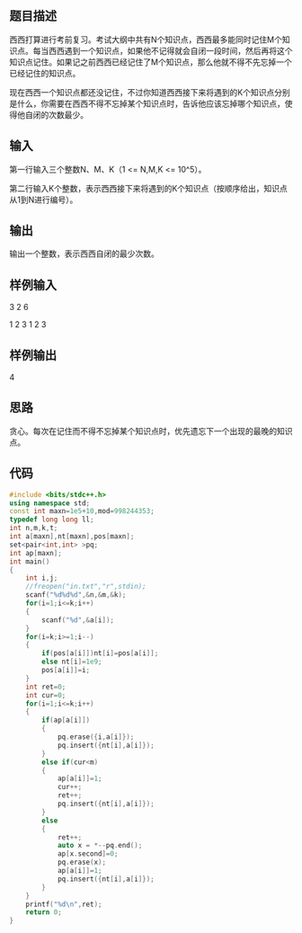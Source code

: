 ## 题目描述

西西打算进行考前复习。考试大纲中共有N个知识点，西西最多能同时记住M个知识点。每当西西遇到一个知识点，如果他不记得就会自闭一段时间，然后再将这个知识点记住。如果记之前西西已经记住了M个知识点，那么他就不得不先忘掉一个已经记住的知识点。

现在西西一个知识点都还没记住，不过你知道西西接下来将遇到的K个知识点分别是什么，你需要在西西不得不忘掉某个知识点时，告诉他应该忘掉哪个知识点，使得他自闭的次数最少。

## 输入

第一行输入三个整数N、M、K（1 <= N,M,K <= 10^5）。

第二行输入K个整数，表示西西接下来将遇到的K个知识点（按顺序给出，知识点从1到N进行编号）。

## 输出

输出一个整数，表示西西自闭的最少次数。

## 样例输入

3 2 6

1 2 3 1 2 3

## 样例输出

4

## 思路

贪心。每次在记住而不得不忘掉某个知识点时，优先遗忘下一个出现的最晚的知识点。

## 代码

```c++
#include <bits/stdc++.h>
using namespace std;
const int maxn=1e5+10,mod=998244353;
typedef long long ll;
int n,m,k,t;
int a[maxn],nt[maxn],pos[maxn];
set<pair<int,int> >pq;
int ap[maxn];
int main()
{
    int i,j;
    //freopen("in.txt","r",stdin);
    scanf("%d%d%d",&n,&m,&k);
    for(i=1;i<=k;i++)
    {
        scanf("%d",&a[i]);
    }
    for(i=k;i>=1;i--)
    {
        if(pos[a[i]])nt[i]=pos[a[i]];
        else nt[i]=1e9;
        pos[a[i]]=i;
    }
    int ret=0;
    int cur=0;
    for(i=1;i<=k;i++)
    {
        if(ap[a[i]])
        {
            pq.erase({i,a[i]});
            pq.insert({nt[i],a[i]});
        }
        else if(cur<m)
        {
            ap[a[i]]=1;
            cur++;
            ret++;
            pq.insert({nt[i],a[i]});
        }
        else
        {
            ret++;
            auto x = *--pq.end();
            ap[x.second]=0;
            pq.erase(x);
            ap[a[i]]=1;
            pq.insert({nt[i],a[i]});
        }
    }
    printf("%d\n",ret);
    return 0;
}
```

